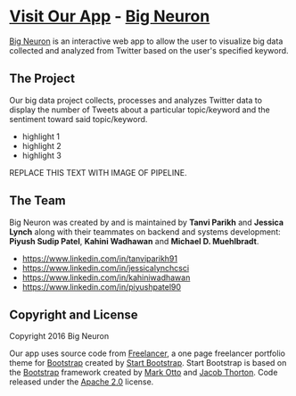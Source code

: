 # [Visit Our App](http://big-neuron.github.io) - [Big Neuron](http://big-neuron.github.io)

[Big Neuron](http://big-neuron.github.io) is an interactive web app to allow the user to visualize big data collected and analyzed from Twitter based on the user's specified keyword.


## The Project

Our big data project collects, processes and analyzes Twitter data to display the number of Tweets about a particular topic/keyword and the sentiment toward said topic/keyword. 
* highlight 1
* highlight 2
* highlight 3
 
REPLACE THIS TEXT WITH IMAGE OF PIPELINE.


## The Team

Big Neuron was created by and is maintained by **Tanvi Parikh** and **Jessica Lynch** along with their teammates on backend and systems development: **Piyush Sudip Patel**, **Kahini Wadhawan** and **Michael D. Muehlbradt**.

* https://www.linkedin.com/in/tanviparikh91
* https://www.linkedin.com/in/jessicalynchcsci
* https://www.linkedin.com/in/kahiniwadhawan
* https://www.linkedin.com/in/piyushpatel90



## Copyright and License

Copyright 2016 Big Neuron

Our app uses source code from [Freelancer](http://startbootstrap.com/template-overviews/freelancer/), a one page freelancer portfolio theme for [Bootstrap](http://getbootstrap.com/) created by [Start Bootstrap](http://startbootstrap.com/). Start Bootstrap is based on the [Bootstrap](http://getbootstrap.com/) framework created by [Mark Otto](https://twitter.com/mdo) and [Jacob Thorton](https://twitter.com/fat). Code released under the [Apache 2.0](https://github.com/IronSummitMedia/startbootstrap-freelancer/blob/gh-pages/LICENSE) license.